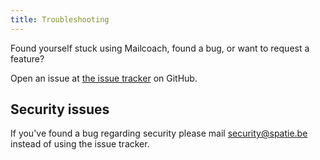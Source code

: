 ```yaml
---
title: Troubleshooting
---
```


Found yourself stuck using Mailcoach, found a bug, or want to request a feature?

Open an issue at [the issue tracker](https://github.com/spatie/wordpress-mailcoach/issues/new) on GitHub.

## Security issues

If you've found a bug regarding security please mail [security@spatie.be](mailto:freek@spatie.be) instead of using the issue tracker.
